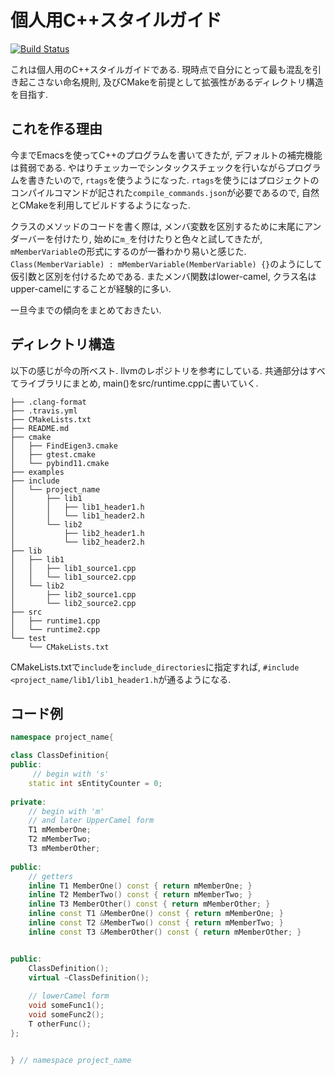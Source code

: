 # 個人用C++スタイルガイド

[![Build Status](https://travis-ci.org/soblin/CppStyle.svg?branch=master)](https://travis-ci.org/soblin/CppStyle)

これは個人用のC++スタイルガイドである. 現時点で自分にとって最も混乱を引き起こさない命名規則, 及びCMakeを前提として拡張性があるディレクトリ構造を目指す.

## これを作る理由

今までEmacsを使ってC++のプログラムを書いてきたが, デフォルトの補完機能は貧弱である. やはりチェッカーでシンタックスチェックを行いながらプログラムを書きたいので, `rtags`を使うようになった. `rtags`を使うにはプロジェクトのコンパイルコマンドが記された`compile_commands.json`が必要であるので, 自然とCMakeを利用してビルドするようになった.

クラスのメソッドのコードを書く際は, メンバ変数を区別するために末尾にアンダーバーを付けたり, 始めに`m_`を付けたりと色々と試してきたが, `mMemberVariable`の形式にするのが一番わかり易いと感じた. `Class(MemberVariable) : mMemberVariable(MemberVariable) {}`のようにして仮引数と区別を付けるためである. またメンバ関数はlower-camel, クラス名はupper-camelにすることが経験的に多い. 

一旦今までの傾向をまとめておきたい.

## ディレクトリ構造

以下の感じが今の所ベスト. llvmのレポジトリを参考にしている. 共通部分はすべてライブラリにまとめ, main()をsrc/runtime.cppに書いていく.

```
├── .clang-format
├── .travis.yml
├── CMakeLists.txt
├── README.md
├── cmake
│   ├── FindEigen3.cmake
│   ├── gtest.cmake
│   └── pybind11.cmake
├── examples
├── include
│   └── project_name
│       ├── lib1
│       │   ├── lib1_header1.h
│       │   └── lib1_header2.h
│       └── lib2
│           ├── lib2_header1.h
│           └── lib2_header2.h
├── lib
│   ├── lib1
│   │   ├── lib1_source1.cpp
│   │   └── lib1_source2.cpp
│   └── lib2
│       ├── lib2_source1.cpp
│       └── lib2_source2.cpp
├── src
│   ├── runtime1.cpp
│   └── runtime2.cpp
└── test
    └── CMakeLists.txt

```

CMakeLists.txtで`include`を`include_directories`に指定すれば, `#include <project_name/lib1/lib1_header1.h`が通るようになる.

## コード例

```cpp
namespace project_name{

class ClassDefinition{
public:
     // begin with 's'
    static int sEntityCounter = 0;
    
private:
    // begin with 'm'
    // and later UpperCamel form
    T1 mMemberOne;
    T2 mMemberTwo;
    T3 mMemberOther;
    
public:
    // getters
    inline T1 MemberOne() const { return mMemberOne; }
    inline T2 MemberTwo() const { return mMemberTwo; }
    inline T3 MemberOther() const { return mMemberOther; }
    inline const T1 &MemberOne() const { return mMemberOne; }
    inline const T2 &MemberTwo() const { return mMemberTwo; }
    inline const T3 &MemberOther() const { return mMemberOther; }


public:
    ClassDefinition();
    virtual ~ClassDefinition();
    
    // lowerCamel form
    void someFunc1();
    void someFunc2();
    T otherFunc();
};


} // namespace project_name
```
